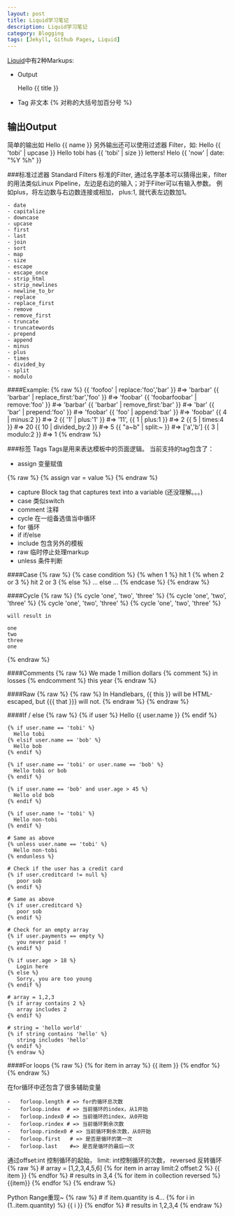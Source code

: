 ```yaml
---
layout: post
title: Liquid学习笔记
description: Liquid学习笔记
category: Blogging
tags: [Jekyll, Github Pages, Liquid]
---
```


[Liquid](https://github.com/Shopify/liquid)中有2种Markups:

-	Output

	Hello \{\{ title \}\}
-	Tag 非文本
	\{\% 对称的大括号加百分号 \%\}

输出Output
---------------
简单的输出如 
	Hello {{ name }}
另外输出还可以使用过滤器 Filter，如:
	Hello {{ 'tobi' | upcase }}
	Hello tobi has {{ 'tobi' | size }} letters!
	Helo {{ 'now' | date: "%Y %h" }}

###标准过滤器 Standard Filters
标准的Filter, 通过名字基本可以猜得出来，filter的用法类似Linux Pipeline，左边是右边的输入；对于Filter可以有输入参数。
例如plus，将左边数与右边数连接或相加， plus:1, 就代表左边数加1。

	- date
	- capitalize
	- downcase
	- upcase
	- first
	- last
	- join
	- sort
	- map
	- size
	- escape
	- escape_once
	- strip_html
	- strip_newlines
	- newline_to_br
	- replace
	- replace_first
	- remove
	- remove_first
	- truncate
	- truncatewords
	- prepend
	- append
	- minus
	- plus
	- times
	- divided_by
	- split
	- modulo

####Example:
	{% raw %}
	{{ 'foofoo' | replace:'foo','bar' }} #=> 'barbar'
	{{ 'barbar' | replace_first:'bar','foo' }} #=> 'foobar'
	{{ 'foobarfoobar' | remove:'foo' }} #=> 'barbar'
	{{ 'barbar' | remove_first:'bar' }} #=> 'bar'
	{{ 'bar' | prepend:'foo' }} #=> 'foobar'
	{{ 'foo' | append:'bar' }} #=> 'foobar'
	{{ 4 | minus:2 }} #=> 2
	{{ '1' | plus:'1' }} #=> '11', {{ 1 | plus:1 }} #=> 2
	{{ 5 | times:4 }} #=> 20
	{{ 10 | divided_by:2 }} #=> 5
	{{ "a~b" | split:~ }} #=> ['a','b']
	{{ 3 | modulo:2 }} #=> 1
	{% endraw %}

###标签 Tags
Tags是用来表达模板中的页面逻辑。
当前支持的tag包含了：
-	assign 变量赋值 

{% raw %}
	{% assign var = value %}
{% endraw %}
-	capture Block tag that captures text into a variable (还没理解。。。)
-	case 类似switch
-	comment 注释
-	cycle 在一组备选值当中循环
-	for 循环
-	if if/else
-	include 包含另外的模板
-	raw 临时停止处理markup
-	unless	条件判断

####Case
{% raw %}
	{% case condition %}
	{% when 1 %}
	hit 1
	{% when 2 or 3 %}
	hit 2 or 3
	{% else %}
	... else ...
	{% endcase %}
{% endraw %}

####Cycle
{% raw %}
	{% cycle 'one', 'two', 'three' %}
	{% cycle 'one', 'two', 'three' %}
	{% cycle 'one', 'two', 'three' %}
	{% cycle 'one', 'two', 'three' %}

	will result in

	one
	two
	three
	one
{% endraw %}

####Comments
{% raw %}
	We made 1 million dollars {% comment %} in losses {% endcomment %} this year
{% endraw %}

####Raw
{% raw %}
	\{% raw %\}
	  In Handlebars, {{ this }} will be HTML-escaped, but {{{ that }}} will not.
	\{% endraw %\}
{% endraw %}

####If / else
	{% raw %}
	{% if user %}
	  Hello {{ user.name }}
	{% endif %}

	{% if user.name == 'tobi' %}
	  Hello tobi
	{% elsif user.name == 'bob' %}
	  Hello bob
	{% endif %}

	{% if user.name == 'tobi' or user.name == 'bob' %}
	  Hello tobi or bob
	{% endif %}

	{% if user.name == 'bob' and user.age > 45 %}
	  Hello old bob
	{% endif %}

	{% if user.name != 'tobi' %}
	  Hello non-tobi
	{% endif %}

	# Same as above
	{% unless user.name == 'tobi' %}
	  Hello non-tobi
	{% endunless %}

	# Check if the user has a credit card
	{% if user.creditcard != null %}
	   poor sob
	{% endif %}

	# Same as above
	{% if user.creditcard %}
	   poor sob
	{% endif %}

	# Check for an empty array
	{% if user.payments == empty %}
	   you never paid !
	{% endif %}

	{% if user.age > 18 %}
	   Login here
	{% else %}
	   Sorry, you are too young
	{% endif %}

	# array = 1,2,3
	{% if array contains 2 %}
	   array includes 2
	{% endif %}

	# string = 'hello world'
	{% if string contains 'hello' %}
	   string includes 'hello'
	{% endif %}
	{% endraw %}

####For loops
	{% raw %}
	{% for item in array %}
	  {{ item }}
	{% endfor %}
	{% endraw %}

在for循环中还包含了很多辅助变量

	-	forloop.length # => for的循环总次数
	-	forloop.index  # => 当前循环的index，从1开始
	-	forloop.index0 # => 当前循环的index，从0开始
	-	forloop.rindex # => 当前循环剩余次数
	-	forloop.rindex0 # => 当前循环剩余次数，从0开始
	-	forloop.first   # => 是否是循环的第一次
	-	forloop.last    #=> 是否是循环的最后一次

通过offset:int 控制循环的起始， limit: int控制循环的次数， reversed 反转循环
	{% raw %}
		# array = [1,2,3,4,5,6]
		{% for item in array limit:2 offset:2 %}
		  {{ item }}
		{% endfor %}
		# results in 3,4
		{% for item in collection reversed %} {{item}} {% endfor %}
	{% endraw %}

Python Range重现~
{% raw %}
	# if item.quantity is 4...
	{% for i in (1..item.quantity) %}
	  {{ i }}
	{% endfor %}
	# results in 1,2,3,4
{% endraw %}
